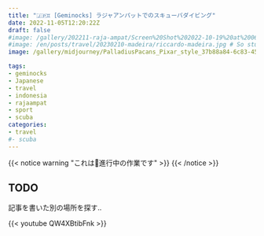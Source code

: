 ```yaml
---
title: "🇯🇵♊ [Geminocks] ラジャアンパットでのスキューバダイビング"
date: 2022-11-05T12:20:22Z
draft: false
#image: /gallery/202211-raja-ampat/Screen%20Shot%202022-10-19%20at%2006.57.26.jpg
#image: /en/posts/travel/20230210-madeira/riccardo-madeira.jpg # So stupid not to autodetect...
image: /gallery/midjourney/PalladiusPacans_Pixar_style_37b88a84-6c83-452f-9f63-4d250ea4ec3d.png

tags: 
- geminocks
- Japanese
- travel
- indonesia
- rajaampat
- sport
- scuba
categories:
- travel
#- scuba
---
```


{{< notice warning "これは🚧進行中の作業です" >}}
{{< /notice >}}

## TODO

記事を書いた別の場所を探す..

{{< youtube QW4XBtibFnk >}}
